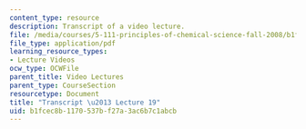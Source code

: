 ```yaml
---
content_type: resource
description: Transcript of a video lecture.
file: /media/courses/5-111-principles-of-chemical-science-fall-2008/b1fcec8b1170537bf27a3ac6b7c1abcb_5-111F08-L19.pdf
file_type: application/pdf
learning_resource_types:
- Lecture Videos
ocw_type: OCWFile
parent_title: Video Lectures
parent_type: CourseSection
resourcetype: Document
title: "Transcript \u2013 Lecture 19"
uid: b1fcec8b-1170-537b-f27a-3ac6b7c1abcb
---
```

